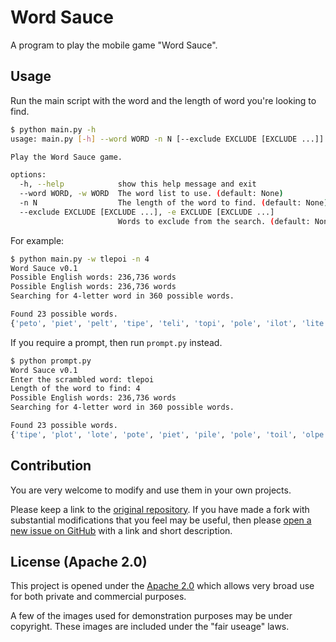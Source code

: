 <!--
 Copyright 2022 Victor I. Afolabi

 Licensed under the Apache License, Version 2.0 (the "License");
 you may not use this file except in compliance with the License.
 You may obtain a copy of the License at

     http://www.apache.org/licenses/LICENSE-2.0

 Unless required by applicable law or agreed to in writing, software
 distributed under the License is distributed on an "AS IS" BASIS,
 WITHOUT WARRANTIES OR CONDITIONS OF ANY KIND, either express or implied.
 See the License for the specific language governing permissions and
 limitations under the License.
-->

# Word Sauce

A program to play the mobile game "Word Sauce".

## Usage

Run the main script with the word and the length of word you're looking to find.

```sh
$ python main.py -h
usage: main.py [-h] --word WORD -n N [--exclude EXCLUDE [EXCLUDE ...]]

Play the Word Sauce game.

options:
  -h, --help            show this help message and exit
  --word WORD, -w WORD  The word list to use. (default: None)
  -n N                  The length of the word to find. (default: None)
  --exclude EXCLUDE [EXCLUDE ...], -e EXCLUDE [EXCLUDE ...]
                        Words to exclude from the search. (default: None)
```

For example:

```sh
$ python main.py -w tlepoi -n 4
Word Sauce v0.1
Possible English words: 236,736 words
Possible English words: 236,736 words
Searching for 4-letter word in 360 possible words.

Found 23 possible words.
{'peto', 'piet', 'pelt', 'tipe', 'teli', 'topi', 'pole', 'ilot', 'lite', 'teil', 'tope', 'plot', 'olpe', 'tile', 'pile', 'poet', 'polt', 'pote', 'lope', 'toil', 'tole', 'poil', 'lote'}
```

If you require a prompt, then run `prompt.py` instead.

```sh
$ python prompt.py
Word Sauce v0.1
Enter the scrambled word: tlepoi
Length of the word to find: 4
Possible English words: 236,736 words
Searching for 4-letter word in 360 possible words.

Found 23 possible words.
{'tipe', 'plot', 'lote', 'pote', 'piet', 'pile', 'pole', 'toil', 'olpe', 'teil', 'tope', 'tile', 'topi', 'lite', 'polt', 'lope', 'poet', 'peto', 'teli', 'pelt', 'poil', 'ilot', 'tole'}
```

## Contribution

You are very welcome to modify and use them in your own projects.

Please keep a link to the [original repository]. If you have made a fork with substantial modifications that you feel may be useful, then please [open a new issue on GitHub][issue] with a link and short description.

[original repository]: https://https://github.com/victor-iyi/word_sauce
[issue]: https://github.com/victor-iyi/word_sauce/issues

## License (Apache 2.0)

This project is opened under the [Apache 2.0](./LICENSE) which allows very broad use for both private and commercial purposes.

A few of the images used for demonstration purposes may be under copyright. These images are included under the "fair useage" laws.

